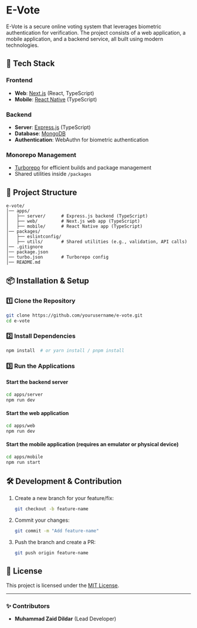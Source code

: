 # E-Vote

E-Vote is a secure online voting system that leverages biometric authentication for verification. The project consists of a web application, a mobile application, and a backend service, all built using modern technologies.

## 🚀 Tech Stack

### **Frontend**

- **Web**: [Next.js](https://nextjs.org/) (React, TypeScript)
- **Mobile**: [React Native](https://reactnative.dev/) (TypeScript)

### **Backend**

- **Server**: [Express.js](https://expressjs.com/) (TypeScript)
- **Database**: [MongoDB](https://www.mongodb.com/)
- **Authentication**: WebAuthn for biometric authentication

### **Monorepo Management**

- [Turborepo](https://turbo.build/) for efficient builds and package management
- Shared utilities inside `/packages`

## 📂 Project Structure

```
e-vote/
│── apps/
│   ├── server/      # Express.js backend (TypeScript)
│   ├── web/         # Next.js web app (TypeScript)
│   ├── mobile/      # React Native app (TypeScript)
│── packages/
│   ├── eslintconfig/
│   ├── utils/       # Shared utilities (e.g., validation, API calls)
│── .gitignore
│── package.json
│── turbo.json       # Turborepo config
│── README.md
```

## 📦 Installation & Setup

### **1️⃣ Clone the Repository**

```sh
git clone https://github.com/yourusername/e-vote.git
cd e-vote
```

### **2️⃣ Install Dependencies**

```sh
npm install  # or yarn install / pnpm install
```

### **3️⃣ Run the Applications**

#### Start the backend server

```sh
cd apps/server
npm run dev
```

#### Start the web application

```sh
cd apps/web
npm run dev
```

#### Start the mobile application (requires an emulator or physical device)

```sh
cd apps/mobile
npm run start
```

## 🛠 Development & Contribution

1. Create a new branch for your feature/fix:
   ```sh
   git checkout -b feature-name
   ```
2. Commit your changes:
   ```sh
   git commit -m "Add feature-name"
   ```
3. Push the branch and create a PR:
   ```sh
   git push origin feature-name
   ```

## 📝 License

This project is licensed under the [MIT License](LICENSE).

---

### ✨ Contributors

- **Muhammad Zaid Dildar** (Lead Developer)
